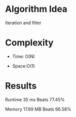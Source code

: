# Algorithm Idea

Iteration and filter

# Complexity

- Time: O(N)

- Space:O(1)

# Results

Runtime
35
ms
Beats
77.45%

Memory
17.69
MB
Beats
66.58%
